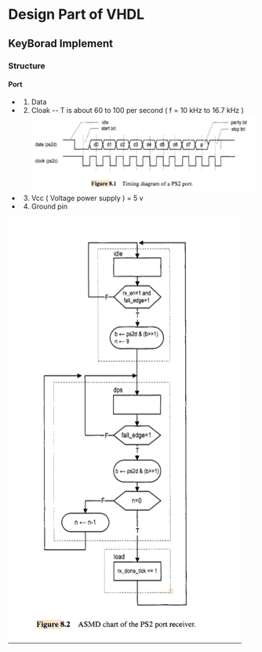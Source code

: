 # Design Part of VHDL

## KeyBorad Implement 

### Structure 

#### Port

- 1. Data
- 2. Cloak -- T is about 60 to 100 per second ( f = 10 kHz to 16.7 kHz )
    ![Figure 8.1](image.png)
- 3. Vcc ( Voltage power supply ) = 5 v
- 4. Ground pin

![Figure 8.2 ASMD chart of the PS2 port receiver. ](image-1.png)